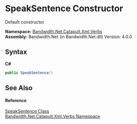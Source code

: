 ﻿# SpeakSentence Constructor 
 

Default constructor

**Namespace:**&nbsp;<a href ="N_Bandwidth_Net_Catapult_Xml_Verbs.md">Bandwidth.Net.Catapult.Xml.Verbs</a><br />**Assembly:**&nbsp;Bandwidth.Net (in Bandwidth.Net.dll) Version: 4.0.0

## Syntax

**C#**<br />
``` C#
public SpeakSentence()
```


## See Also


#### Reference
<a href ="T_Bandwidth_Net_Catapult_Xml_Verbs_SpeakSentence.md">SpeakSentence Class</a><br /><a href ="N_Bandwidth_Net_Catapult_Xml_Verbs.md">Bandwidth.Net.Catapult.Xml.Verbs Namespace</a><br />